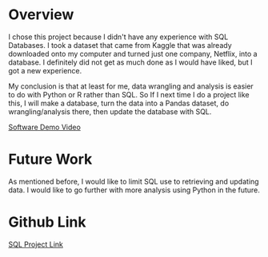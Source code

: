# Overview

I chose this project because I didn't have any experience with SQL Databases. I took a dataset that came from Kaggle that was already downloaded onto my computer and turned just one company, Netflix, into a database. I definitely did not get as much done as I would have liked, but I got a new experience. 

My conclusion is that at least for me, data wrangling and analysis is easier to do with Python or R rather than SQL. So If I next time I do a project like this, I will make a database, turn the data into a Pandas dataset, do wrangling/analysis there, then update the database with SQL.

[Software Demo Video](https://youtu.be/pbjaoXLNzZE)

# Future Work

As mentioned before, I would like to limit SQL use to retrieving and updating data. I would like to go further with more analysis using Python in the future.

# Github Link

[SQL Project Link](https://github.com/blakedennett/SQLDatabase)